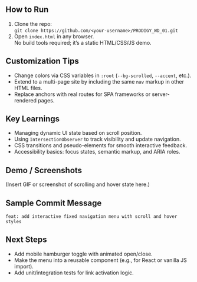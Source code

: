 
## How to Run
1. Clone the repo:  
   `git clone https://github.com/<your-username>/PRODIGY_WD_01.git`
2. Open `index.html` in any browser.  
   No build tools required; it’s a static HTML/CSS/JS demo.

## Customization Tips
- Change colors via CSS variables in `:root` (`--bg-scrolled`, `--accent`, etc.).
- Extend to a multi-page site by including the same `nav` markup in other HTML files.
- Replace anchors with real routes for SPA frameworks or server-rendered pages.

## Key Learnings
- Managing dynamic UI state based on scroll position.  
- Using `IntersectionObserver` to track visibility and update navigation.  
- CSS transitions and pseudo-elements for smooth interactive feedback.  
- Accessibility basics: focus states, semantic markup, and ARIA roles.

## Demo / Screenshots
(Insert GIF or screenshot of scrolling and hover state here.)

## Sample Commit Message
`feat: add interactive fixed navigation menu with scroll and hover styles`

## Next Steps
- Add mobile hamburger toggle with animated open/close.  
- Make the menu into a reusable component (e.g., for React or vanilla JS import).  
- Add unit/integration tests for link activation logic.

